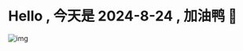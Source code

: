 
# Hello , 今天是 2024-8-24 , 加油鸭 🤭

![img](https://v1.jinrishici.com/all.svg?font-size=18&spacing=4)

